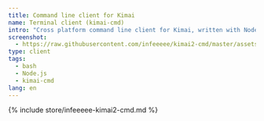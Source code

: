 ```yaml
---
title: Command line client for Kimai
name: Terminal client (kimai-cmd)
intro: "Cross platform command line client for Kimai, written with Node.js"
screenshot: 
  - https://raw.githubusercontent.com/infeeeee/kimai2-cmd/master/assets/interactive-restart.gif
type: client
tags:
  - bash
  - Node.js
  - kimai-cmd
lang: en
---
```


{% include store/infeeeee-kimai2-cmd.md %}
